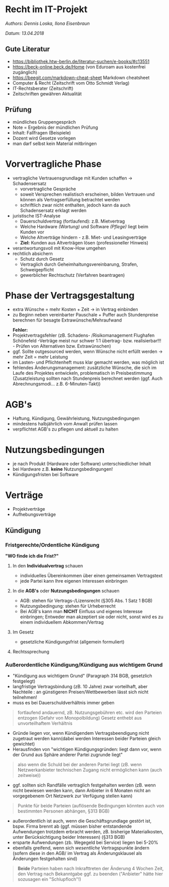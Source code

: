 # Recht im IT-Projekt
_Authors: Dennis Loska, Ilona Eisenbraun_

_Datum: 13.04.2018_

## Gute Literatur

- https://bibliothek.htw-berlin.de/literatur-suchen/e-books/#c13551
- https://beck-online.beck.de/Home (von Eduroam aus kostenfrei zugänglich)
- https://beegit.com/markdown-cheat-sheet Markdown cheatsheet
- Computer & Recht (Zeitschrift vom Otto Schmidt Verlag)
- IT-Rechtsberater (Zeitschrift)
- Zeitschriften gewähren Aktualität

## Prüfung

- mündliches Gruppengespräch
- Note = Ergebnis der mündlichen Prüfung
- Inhalt: Fallfragen (Beispiele)
- Dozent wird Gesetze vorlegen
- man darf selbst kein Material mitbringen

# Vorvertragliche Phase

- vertragliche Vertrauensgrundlage mit Kunden schaffen -> Schadensersatz 
  - vorvertragliche Gespräche
  - soweit Versprechen realistisch erscheinen, bilden Vertrauen und können als Vertragserfüllung betrachtet werden
  - schriftlich zwar nicht enthalten, jedoch kann da auch Schadensersatz erklagt werden
- juristische IST-Analyse
  - Dauerschuldvertrag (fortlaufend): z.B. Mietvertrag
  - Welche Hardware _(Wartung)_ und Software _(Pflege)_ liegt beim Kunden vor
  - Welche Altverträge hindern - z.B. Miet- und Leasingverträge
  - **Ziel:** Kunden aus Altverträgen lösen (professioneller Hinweis)
- verantwortungsvoll mit Know-How umgehen
- rechtlich absichern
  - Schutz durch Gesetz
  - Vertraglich durch Geheimhaltungsvereinbarung, Strafen, Schweigepflicht
  - gewerblicher Rechtschutz (Verfahren beantragen)

# Phase der Vertragsgestaltung

- extra Wünsche = mehr Kosten + Zeit -> in Vertrag einbinden
- zu Beginn neben vereinbarter Pauschale + Puffer auch Stundenpreise berechnen für besagte Extrawünsche/Mehraufwand
<ul><b>Fehler: </b>  
    <li>Projektvertragsfehler (zB. Schadens- /Risikomanagement Flughafen Schönefeld -Verträge meist nur schwer 1:1 übertrag- bzw. realisierbar!!! - Prüfen von Alternativen bzw. Extrawünschen)</li>   
    <li>ggf. Sollte outgesourced werden, wenn Wünsche nicht erfüllt werden -> mehr Zeit = mehr Leistung</li>
    <li>im Lasten- und Pflichtenheft muss klar gemacht werden, was möglich ist</li>
    <li>fehlendes Änderungsmanagement: zusätzliche Wünsche, die sich im Laufe des Projektes entwickeln, problematisch in Preisbestimmung        (Zusatzleistung sollten nach Stundenpreis berechnet werden (ggf. Auch Abrechnungsmodi... z.B. 6-Minuten-Takt)) </li>
    </ul>


# AGB's

- Haftung, Kündigung, Gewährleistung, Nutzungsbedingungen
- mindestens halbjährlich vom Anwalt prüfen lassen
- verpflichtet AGB's zu pflegen und aktuell zu halten

# Nutzungsbedingungen

- je nach Produkt (Hardware oder Software) unterschiedlicher Inhalt
- bei Hardware z.B. **keine** Nutzungsbedingungen!
- Kündigungsfristen bei Software

# Verträge

- Projektverträge
- Aufhebungsverträge

## Kündigung

### Fristgerechte/Ordentliche Kündigung

**"WO finde ich die Frist?"**

1. In den **Individualvertrag** schauen
   - individuelles Übereinkommen über einen gemeinsamen Vertragstext
   - jede Partei kann Ihre eigenen Interessen einbringen
2. In die **AGB's** oder **Nutzungsbedingungen** schauen
   - AGB: stehen für Vertrags-/Lizensrecht (§305 Abs. 1 Satz 1 BGB)
   - Nutzungsbedingung: stehen für Urheberrecht
   - Bei AGB's kann man **NICHT** Einfluss und eigenes Interesse einbringen; Entweder man akzeptiert sie oder nicht, sonst wird es zu einem individuellem Abkommen/Vertrag

3. Im Gesetz
   - gesetzliche Kündigungsfrist (allgemein formuliert)
4. Rechtssprechung

### Außerordentliche Kündigung/Kündigung aus wichtigem Grund

- "Kündigung aus wichtigem Grund" (Paragraph 314 BGB, gesetzlich festgelegt)
- langfristige Vertragsbindung (zB. 10 Jahre) zwar vorteilhaft, aber Nachteile : an günstigeren Preisen/Wettbewerben lässt sich          nicht teilnehmen!
- muss es bei Dauerschuldverhältnis immer geben 
> fortlaufend andauernd, zB. Nutzungsgebühren etc.
 wird den Parteien entzogen (Gefahr von Monopolbildung) 
> Gesetz enthebt aus unvorteilhaftem Verhältnis
- Gründe liegen vor, wenn Kündigendem Vertragsbeendigung nicht zugetraut werden kann(dabei werden Interessen beider Parteien gleich gewichtet)
- Herausfinden von "wichtigen Kündigungsgründen: liegt dann vor, wenn der Grund aus Sphäre anderer Partei zugrunde liegt"
> also wenn die Schuld bei der anderen Partei liegt (zB. wenn Netzwerkanbieter technischen Zugang nicht ermöglichen kann (auch zeitweise))
- ggf. sollten sich Randfälle vertraglich festgehalten werden (zB. wenn nicht bewiesen werden kann, dann Anbieter in 6 Monaten nicht an vorgegebenem Ort Netzwerk zur Verfügung stellen kann) 
> Punkte für beide Parteien (auflösende Bedingungen könnten auch von bestimmten Personen abhängen, §313 BGB)
- außerordentlich ist auch, wenn die Geschäftsgrundlage gestört ist, bspw. Firma brennt ab (ggf. müssen bisher entstandende Aufwendungen trotzdem erbracht werden, zB. bisherige Materialkosten, unter Berücksichtigung beider Interessen) (§313 BGB)
- ersparte Aufwendungen (zb. Wegegeld bei Service) liegen bei 5-20%
- ebenfalls greifend, wenn sich _wesentliche_ Vertragspunkte ändern (sofern diese in den AGB/ im Vertrag als Änderungsklausel als Änderungen festgehalten sind)
> **Beide** Parteien haben nach Inkrafttreten der Änderung 4 Wochen Zeit, den Vertrag nach Bekanntgabe ggf. zu beenden ("Anbieter" hätte hier sozusagen ein "Schlupfloch"!)

